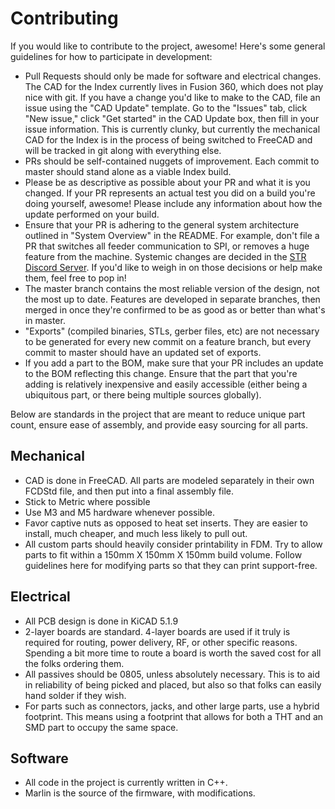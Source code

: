 # Contributing
If you would like to contribute to the project, awesome! Here's some general guidelines for how to participate in development:

* Pull Requests should only be made for software and electrical changes. The CAD for the Index currently lives in Fusion 360, which does not play nice with git. If you have a change you'd like to make to the CAD, file an issue using the "CAD Update" template. Go to the "Issues" tab, click "New issue," click "Get started" in the CAD Update box, then fill in your issue information. This is currently clunky, but currently the mechanical CAD for the Index is in the process of being switched to FreeCAD and will be tracked in git along with everything else.
* PRs should be self-contained nuggets of improvement. Each commit to master should stand alone as a viable Index build.
* Please be as descriptive as possible about your PR and what it is you changed. If your PR represents an actual test you did on a build you're doing yourself, awesome! Please include any information about how the update performed on your build.
* Ensure that your PR is adhering to the general system architecture outlined in "System Overview" in the README. For example, don't file a PR that switches all feeder communication to SPI, or removes a huge feature from the machine. Systemic changes are decided in the [STR Discord Server](https://discordapp.com/invite/TCwy6De). If you'd like to weigh in on those decisions or help make them, feel free to pop in!
* The master branch contains the most reliable version of the design, not the most up to date. Features are developed in separate branches, then merged in once they're confirmed to be as good as or better than what's in master.
* "Exports" (compiled binaries, STLs, gerber files, etc) are not necessary to be generated for every new commit on a feature branch, but every commit to master should have an updated set of exports.
* If you add a part to the BOM, make sure that your PR includes an update to the BOM reflecting this change. Ensure that the part that you're adding is relatively inexpensive and easily accessible (either being a ubiquitous part, or there being multiple sources globally).

Below are standards in the project that are meant to reduce unique part count, ensure ease of assembly, and provide easy sourcing for all parts.

## Mechanical
* CAD is done in FreeCAD. All parts are modeled separately in their own FCDStd file, and then put into a final assembly file.
* Stick to Metric where possible
* Use M3 and M5 hardware whenever possible.
* Favor captive nuts as opposed to heat set inserts. They are easier to install, much cheaper, and much less likely to pull out.
* All custom parts should heavily consider printability in FDM. Try to allow parts to fit within a 150mm X 150mm X 150mm build volume. Follow guidelines here for modifying parts so that they can print support-free.


## Electrical
* All PCB design is done in KiCAD 5.1.9 
* 2-layer boards are standard. 4-layer boards are used if it truly is required for routing, power delivery, RF, or other specific reasons. Spending a bit more time to route a board is worth the saved cost for all the folks ordering them.
* All passives should be 0805, unless absolutely necessary. This is to aid in reliability of being picked and placed, but also so that folks can easily hand solder if they wish.
* For parts such as connectors, jacks, and other large parts, use a hybrid footprint. This means using a footprint that allows for both a THT and an SMD part to occupy the same space.

## Software
* All code in the project is currently written in C++.
* Marlin is the source of the firmware, with modifications.
